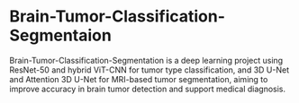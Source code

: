 # Brain-Tumor-Classification-Segmentaion
Brain-Tumor-Classification-Segmentation is a deep learning project using ResNet-50 and hybrid ViT-CNN for tumor type classification, and 3D U-Net and Attention 3D U-Net for MRI-based tumor segmentation, aiming to improve accuracy in brain tumor detection and support medical diagnosis.
